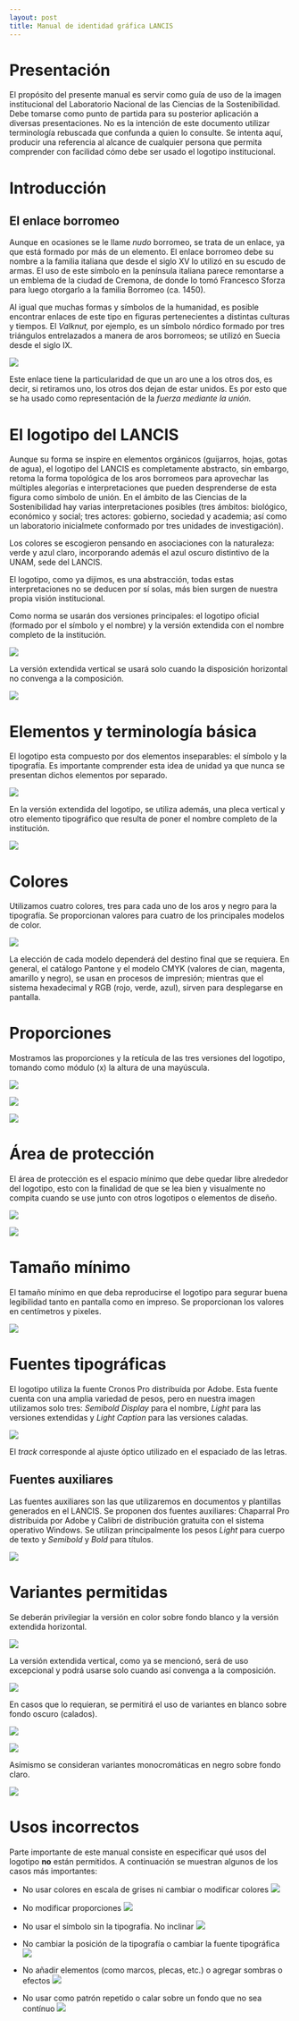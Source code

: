 ```yaml
---
layout: post
title: Manual de identidad gráfica LANCIS
---
```


# Presentación

El propósito del presente manual es servir como guía de uso de la imagen institucional del Laboratorio Nacional de las Ciencias de la Sostenibilidad. Debe tomarse como punto de partida para su posterior aplicación a diversas presentaciones. No es la intención de este documento utilizar terminología rebuscada que confunda a quien lo consulte. Se intenta aquí, producir una referencia al alcance de cualquier persona que permita comprender con facilidad cómo debe ser usado el logotipo institucional.


# Introducción

## El enlace borromeo

Aunque en ocasiones se le llame _nudo_ borromeo, se trata de un enlace, ya que está formado por más de un elemento. El enlace borromeo debe su nombre a la familia italiana que desde el siglo XV lo utilizó en su escudo de armas. El uso de este símbolo en la península italiana parece remontarse a un emblema de la ciudad de Cremona, de donde lo tomó Francesco Sforza para luego otorgarlo a la familia Borromeo (ca. 1450).

Al igual que muchas formas y símbolos de la humanidad, es posible encontrar enlaces de este tipo en figuras pertenecientes a distintas culturas y tiempos. El _Valknut,_ por ejemplo, es un símbolo nórdico formado por tres triángulos entrelazados a manera de aros borromeos; se utilizó en Suecia desde el siglo IX.

![](fi_identidad_LANCIS_enlaces_borromeos.png)


Este enlace tiene la particularidad de que un aro une a los otros dos, es decir, si retiramos uno, los otros dos dejan de estar unidos. Es por esto que se ha usado como representación de la _fuerza mediante la unión._


# El logotipo del LANCIS

Aunque su forma se inspire en elementos orgánicos (guijarros, hojas, gotas de agua), el logotipo del LANCIS es completamente abstracto, sin embargo, retoma la forma topológica de los aros borromeos para aprovechar las múltiples alegorías e interpretaciones que pueden desprenderse de esta figura como símbolo de unión. En el ámbito de las Ciencias de la Sostenibilidad hay varias interpretaciones posibles (tres ámbitos: biológico, económico y social; tres actores: gobierno, sociedad y academia; así como un laboratorio inicialmete conformado por tres unidades de investigación).

Los colores se escogieron pensando en asociaciones con la naturaleza: verde y azul claro, incorporando además el azul oscuro distintivo de la UNAM, sede del LANCIS.

El logotipo, como ya dijimos, es una abstracción, todas estas interpretaciones no se deducen por sí solas, más bien surgen de nuestra propia visión institucional.

Como norma se usarán dos versiones principales: el logotipo oficial (formado por el símbolo y el nombre) y la versión extendida con el nombre completo de la institución.

![](fi_identidad_LANCIS_variantes_01.png)

La versión extendida vertical se usará solo cuando la disposición horizontal no convenga a la composición.

![](fi_identidad_LANCIS_variantes_02.png)


# Elementos y terminología básica

El logotipo esta compuesto por dos elementos inseparables: el símbolo y la tipografía. Es importante comprender esta idea de unidad ya que nunca se presentan dichos elementos por separado.

![](fi_identidad_LANCIS__elementos_terminologia_01.png)

En la versión extendida del logotipo, se utiliza además, una pleca vertical y otro elemento tipográfico que resulta de poner el nombre completo de la institución.

![](fi_identidad_LANCIS__elementos_terminologia_02.png)


# Colores

Utilizamos cuatro colores, tres para cada uno de los aros y negro para la tipografía. Se proporcionan valores para cuatro de los principales modelos de color.

![](fi_identidad_LANCIS_colores.png)

La elección de cada modelo dependerá del destino final que se requiera. En general, el catálogo Pantone y el modelo CMYK (valores de cian, magenta, amarillo y negro), se usan en procesos de impresión; mientras que el sistema hexadecimal y RGB (rojo, verde, azul), sirven para desplegarse en pantalla.


# Proporciones

Mostramos las proporciones y la retícula de las tres versiones del logotipo, tomando como módulo (x) la altura de una mayúscula.

![](fi_identidad_LANCIS_proporciones_01.png)

![](fi_identidad_LANCIS_proporciones_02.png)

![](fi_identidad_LANCIS_proporciones_03.png)


# Área de protección

El área de protección es el espacio mínimo que debe quedar libre alrededor del logotipo, esto con la finalidad de que se lea bien y visualmente no compita cuando se use junto con otros logotipos o elementos de diseño.

![](fi_identidad_LANCIS_area_de_proteccion_01.png)

![](fi_identidad_LANCIS_area_de_proteccion_02.png)


# Tamaño mínimo

El tamaño mínimo en que deba reproducirse el logotipo para segurar buena legibilidad tanto en pantalla como en impreso. Se proporcionan los valores en centímetros y pixeles.

![](fi_identidad_LANCIS_tamano_minimo.png)



# Fuentes tipográficas

El logotipo utiliza la fuente Cronos Pro distribuída por Adobe. Esta fuente cuenta con una amplia variedad de pesos, pero en nuestra imagen utilizamos solo tres: _Semibold Display_ para el nombre, _Light_ para las versiones extendidas y _Light Caption_ para las versiones caladas.

![](fi_identidad_LANCIS_tipografia_01.png)

El _track_ corresponde al ajuste óptico utilizado en el espaciado de las letras.

## Fuentes auxiliares

Las fuentes auxiliares son las que utilizaremos en documentos y plantillas generados en el LANCIS. Se proponen dos fuentes auxiliares: Chaparral Pro distribuida por Adobe y Calibri de distribución gratuita con el sistema operativo Windows. Se utilizan principalmente los pesos _Light_ para cuerpo de texto y _Semibold_ y _Bold_ para títulos.

![](fi_identidad_LANCIS_tipografia_02.png)


# Variantes permitidas

Se deberán privilegiar la versión en color sobre fondo blanco y la versión extendida horizontal.

![](fi_identidad_LANCIS_variantes_01.png)

La versión extendida vertical, como ya se mencionó, será de uso excepcional y podrá usarse solo cuando así convenga a la composición.

![](fi_identidad_LANCIS_variantes_02.png)

En casos que lo requieran, se permitirá el uso de variantes en blanco sobre fondo oscuro (calados).

![](fi_identidad_LANCIS_variantes_03.png)
<br>

![](fi_identidad_LANCIS_variantes_04.png)

 Asímismo se consideran variantes monocromáticas en negro sobre fondo claro.

![](fi_identidad_LANCIS_variantes_05.png)


# Usos incorrectos

Parte importante de este manual consiste en especificar qué usos del logotipo **no** están permitidos. A continuación se muestran algunos de los casos más importantes:

- No usar colores en escala de grises ni cambiar o modificar colores
![](fi_identidad_LANCIS_usos_incorrectos_01.png)

- No modificar proporciones
![](fi_identidad_LANCIS_usos_incorrectos_02.png)

- No usar el símbolo sin la tipografía. No inclinar
![](fi_identidad_LANCIS_usos_incorrectos_03.png)

- No cambiar la posición de la tipografía o cambiar la fuente tipográfica
![](fi_identidad_LANCIS_usos_incorrectos_04.png)

- No añadir elementos (como marcos, plecas, etc.) o agregar sombras o efectos
![](fi_identidad_LANCIS_usos_incorrectos_05.png)

- No usar como patrón repetido o calar sobre un fondo que no sea contínuo
![](fi_identidad_LANCIS_usos_incorrectos_06.png)
